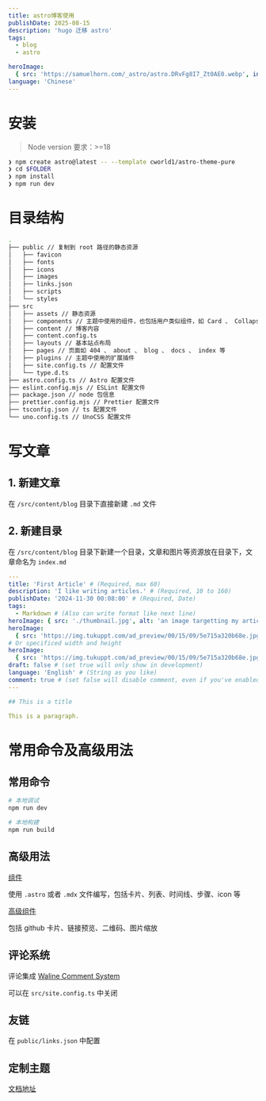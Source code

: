 ```yaml
---
title: astro博客使用
publishDate: 2025-08-15
description: 'hugo 迁移 astro'
tags:
  - blog
  - astro

heroImage:
  { src: 'https://samuelhorn.com/_astro/astro.DRvFg8I7_Zt0AE0.webp', inferSize: true, color: '#9698C1'  }
language: 'Chinese'
---
```


# 安装

> Node version 要求：>=18

```bash
❯ npm create astro@latest -- --template cworld1/astro-theme-pure
❯ cd $FOLDER
❯ npm install
❯ npm run dev
```

# 目录结构

```bash
.
├── public // 复制到 root 路径的静态资源
│   ├── favicon
│   ├── fonts
│   ├── icons
│   ├── images
│   ├── links.json
│   ├── scripts
│   └── styles
├── src
│   ├── assets // 静态资源
│   ├── components // 主题中使用的组件，也包括用户类似组件，如 Card 、 Collapse 、 Spoiler 等
│   ├── content // 博客内容
│   ├── content.config.ts
│   ├── layouts // 基本站点布局
│   ├── pages // 页面如 404 、 about 、 blog 、 docs 、 index 等
│   ├── plugins // 主题中使用的扩展插件
│   ├── site.config.ts // 配置文件
│   └── type.d.ts
├── astro.config.ts // Astro 配置文件
├── eslint.config.mjs // ESLint 配置文件
├── package.json // node 包信息
├── prettier.config.mjs // Prettier 配置文件
├── tsconfig.json // ts 配置文件
└── uno.config.ts // UnoCSS 配置文件
```

# 写文章

## 1. 新建文章

在 `/src/content/blog` 目录下直接新建 `.md` 文件

## 2. 新建目录

在 `/src/content/blog` 目录下新建一个目录，文章和图片等资源放在目录下，文章命名为 `index.md`

```yaml
---
title: 'First Article' # (Required, max 60)
description: 'I like writing articles.' # (Required, 10 to 160)
publishDate: '2024-11-30 00:08:00' # (Required, Date)
tags:
  - Markdown # (Also can write format like next line)
heroImage: { src: './thumbnail.jpg', alt: 'an image targetting my article', color: '#B4C6DA' } # 本地文件，需要和文章在同一目录下
heroImage:
  { src: 'https://img.tukuppt.com/ad_preview/00/15/09/5e715a320b68e.jpg!/fw/980', inferSize: true } # 远程文件
# Or specificed width and height
heroImage:
  { src: 'https://img.tukuppt.com/ad_preview/00/15/09/5e715a320b68e.jpg!/fw/980', width: 980, height: 551 } # 远程文件
draft: false # (set true will only show in development)
language: 'English' # (String as you like)
comment: true # (set false will disable comment, even if you've enabled it in site-config)
---

## This is a title

This is a paragraph.
```

# 常用命令及高级用法

## 常用命令

```bash
# 本地调试
npm run dev

# 本地构建
npm run build
```

## 高级用法

[组件](https://astro-pure.js.org/docs/integrations/components#spoiler)

使用 `.astro` 或者 `.mdx` 文件编写，包括卡片、列表、时间线、步骤、icon 等

[高级组件](https://astro-pure.js.org/docs/integrations/advanced)

包括 github 卡片、链接预览、二维码、图片缩放

## 评论系统

评论集成 [Waline Comment System](https://waline.js.org/)

可以在 `src/site.config.ts` 中关闭

## 友链

在 `public/links.json` 中配置

## 定制主题

[文档地址](https://astro-pure.js.org/docs/advanced/customize)
